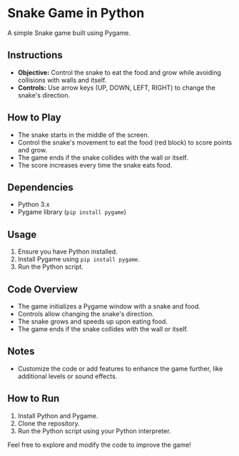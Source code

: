 # Snake Game in Python

A simple Snake game built using Pygame.

## Instructions
- **Objective:** Control the snake to eat the food and grow while avoiding collisions with walls and itself.
- **Controls:** Use arrow keys (UP, DOWN, LEFT, RIGHT) to change the snake's direction.

## How to Play
- The snake starts in the middle of the screen.
- Control the snake's movement to eat the food (red block) to score points and grow.
- The game ends if the snake collides with the wall or itself.
- The score increases every time the snake eats food.

## Dependencies
- Python 3.x
- Pygame library (`pip install pygame`)

## Usage
1. Ensure you have Python installed.
2. Install Pygame using `pip install pygame`.
3. Run the Python script.

## Code Overview
- The game initializes a Pygame window with a snake and food.
- Controls allow changing the snake's direction.
- The snake grows and speeds up upon eating food.
- The game ends if the snake collides with the wall or itself.

## Notes
- Customize the code or add features to enhance the game further, like additional levels or sound effects.

## How to Run
1. Install Python and Pygame.
2. Clone the repository.
3. Run the Python script using your Python interpreter.

Feel free to explore and modify the code to improve the game!
